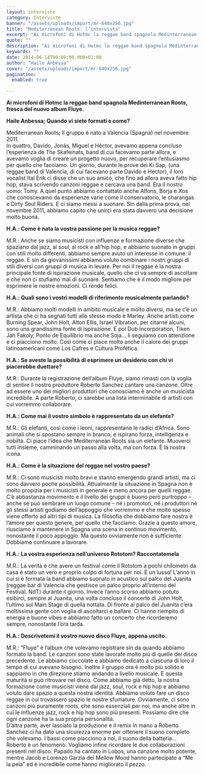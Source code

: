 ```yaml
---
layout: interviste
category: Interviste
banner: "/assets/uploads/import/mr-640x256.jpg"
title: "Mediterranean Roots: l’intervista"
excerpt: "Ai microfoni di Hotmc la reggae band spagnola Medinterranean Roots, fresca del nuovo album Fluye. Haile Anbessa; Quando vi siete formati e come? Mediterranean Roots; Il gruppo è nato a Valencia (Spagna) nel novembre 2011. In quattro, Davido, Jonás, Miguel e Héctor, avevamo appena concluso l’esperienza de The Skafeinats, band di cui facevamo parte allora,…"
quote: ""
description: "Ai microfoni di Hotmc la reggae band spagnola Medinterranean Roots, fresca del nuovo album Fluye. Haile Anbessa; Quando vi siete formati e come? Mediterranean Roots; Il gruppo è nato a Valencia (Spagna) nel novembre 2011. In quattro, Davido, Jonás, Miguel e Héctor, avevamo appena concluso l’esperienza de The Skafeinats, band di cui facevamo parte allora,…"
keywords: ""
date: 2014-06-14T00:00:00.000+01:00
author: "Haile Anbessa"
cover: "/assets/uploads/import/mr-640x256.jpg"
pagination:
  enabled: true

---
```


[](https://hotmc.com/wp-content/uploads/2014/06/mr.jpg)

**Ai microfoni di Hotmc la reggae band spagnola Medinterranean Roots, fresca del nuovo album Fluye.**

**Haile Anbessa; Quando vi siete formati e come?**

Mediterranean Roots; Il gruppo è nato a Valencia (Spagna) nel novembre 2011.  
In quattro, Davido, Jonás, Miguel e Héctor, avevamo appena concluso l’esperienza de The Skafeinats, band di cui facevamo parte allora, e avevamo voglia di creare un progetto nuovo, per recuperare l’entusiasmo per quello che facciamo. Un giorno, durante le prove dei Ki Sap, (una reggae band di Valencia, di cui facevano parte Davido e Hector), il loro vocalist Ital Erik ci disse che un suo amico, che fino ad allora aveva fatto hip hop, stava scrivendo canzoni reggae e cercava una band. Era il nostro uomo: Tomy. A quel punto abbiamo contattato anche Alfons, Borja e Xos che conoscevamo da esperienze varie come il conservatorio, le charangas e Dirty Soul Riders. E ci siamo messi a suonare. Sin dalla prima prova, nel novembre 2011, abbiamo capito che unirci era stata davvero una decisione molto buona.

**H.A.: Come è nata la vostra passione per la musica reggae?**

M.R.: Anche se siamo musicisti con influenze e formazione diverse che spaziano dal jazz, al soul, al rock e all’hip hop, e abbiamo suonato in gruppi con stili molto differenti, abbiamo sempre avuto un interesse in comune: il reggae. E sin da giovanissimi abbiamo voluto combinare i nostri gruppi di stili diversi con gruppi di musica in levare. Per noi il reggae è la nostra principale fonte di ispirazione musicale, quello che ci va sempre di ascoltare e che non ci stufiamo mai di suonare. Sentiamo che è il modo migliore per esprimere le nostre emozioni. Ci rende felici.

**H.A.: Quali sono i vostri modelli di riferimento musicalmente parlando?**

M.R.: Abbiamo molti modelli in ambito musicale e molto diversi, ma se c’è un artista che ci ha segnati tutti allo stesso modo è Marley. Anche artisti come Burning Spear, John Holt, Alton Ellis, Israel Vibration, per citarne alcuni, sono una grandissima fonte di ispirazione. E poi Dub Incorporation, Tiken Jah Fakoly, Ponto de Equilibrio ma anche Soja… li seguiamo con attenzione e ci piacciono molto. Così come ci piace molto anche il calore dei gruppi latinoamericani come Los Cafres e Cultura Profética.

**H.A.: Se aveste la possibilità di esprimere un desiderio con chi vi piacerebbe duettare?**

M.R.: Durante la registrazione dell’album Fluye, siamo rimasti con la voglia di sentire il nostro produttore Roberto Sanchez cantare una canzone. Oltre ad essere uno dei migliori produttori che conosciamo è anche un musicista incredibile. A parte Roberto, ci sarebbe una lista interminabile di artisti con cui vorremmo collaborare.

**H.A.: Come mai il vostro simbolo è rappresentato da un elefante?**

M.R.: Gli elefanti, così come i leoni, rappresentano le radici d’Africa. Sono animali che si spostano sempre in branco, e ispirano forza, intelligenza e nobiltà. Ci piace l’idea che Mediterranean Roots sia un elefante. Muoverci tutti insieme, camminando un passo alla volta, ma con forza. È la nostra icona.

**H.A.: Come è la situazione del reggae nel vostro paese?**

M.R.: Ci sono musicisti molto bravi e stanno emergendo grandi artisti, ma ci sono davvero poche possibilità. Attualmente la situazione in Spagna non è molto propizia per i musicisti in generale e meno ancora per quelli reggae. C’è abbastanza movimento e il livello dei gruppi è buono però purtroppo – anche se può sembrare un luogo comune – né i promotori, né i produttori né gli stessi artisti godiamo dell’appoggio che vorremmo e che molto spesso viene offerto ad altri tipi di musica. La filosofia che dobbiamo fare nostra è l’amore per questo genere, per quello che facciamo. Grazie a questo amore, riusciamo a mantenere in Spagna una scena in continuo movimento, nonostante il poco appoggio. Ma questo ovviamente non è sufficiente. Dobbiamo continuare a lavorare.

**H.A.: La vostra esperienza nell’universo Rototom? Raccontatemela**

M.R.: La verità è che avere un festival come il Rototom a pochi chilometri da casa è stato un vero e proprio colpo di fortuna per noi. È un lusso! L’anno in cui si è formata la band abbiamo suonato in acustico sul palco del Juanita (reggae bar di Valencia che gestisce un palco proprio all’interno del Festival. NdT) durante il giorno. Invece l’anno scorso abbiamo potuto esibirci, sempre al Juanita, una volta concluso il concerto di John Holt, l’ultimo sul Main Stage di quella nottata. Di fronte al palco del Juanita c’era moltissima gente con voglia di ascoltarci e ballare. Ci hanno riempito di energia e buone vibes e abbiamo fatto un concerto che ricorderemo sempre, nonostante l’ora tarda.

**H.A.: Descrivetemi il vostro nuovo disco Fluye, appena uscito.**

M.R.: “Fluye” è l’album che volevamo registrare sin da quando abbiamo formato la band. Le canzoni sono state lavorate molto più di quelle del disco precedente. Le abbiamo coccolate e abbiamo dedicato a ciascuna di loro il tempo di cui avevano bisogno. Inoltre il gruppo ora è molto più solido e sappiamo in che direzione stiamo andando a livello musicale. E questa maturità si può ritrovare nel disco. Come abbiamo già detto, la nostra formazione come musicisti viene dal jazz, soul, rock e hip hop e abbiamo voluto dare spazio a questa nostra identità. Abbiamo voluto fare un disco reggae in cui trovassero spazio le nostre sfumature. Ovviamente, ci sono canzoni più puramente roots, che sono essenziali per noi, ma anche altre in cui le influenze jazz, rock e hip hop sono più presenti. Possiamo dire che ogni canzone ha la sua propria personalità.  
D’altra parte, aver lasciato la produzione e il remix in mano a Roberto Sanchez ci ha dato una sicurezza enorme per ottenere il suono completo che volevamo. I bassi come piacciono a noi, il suono della batteria… Roberto è un fenomeno. Vogliamo infine ricordare le due collaborazioni presenti nel disco. Papado ha cantato in Lobos, una canzone molto potente, mentre Jacob e Lorenzo Garzia dei Mellow Mood hanno partecipato a “Me la pela” ed è incredibile come hanno migliorato il pezzo.